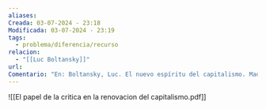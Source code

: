 ```yaml
---
aliases: 
Creada: 03-07-2024 - 23:18
Modificada: 03-07-2024 - 23:19
tags:
  - problema/diferencia/recurso
relacion:
  - "[[Luc Boltansky]]"
url: 
Comentario: "En: Boltansky, Luc. El nuevo espíritu del capitalismo. Madrid: Akal, 2002. pp. 293-298. ISBN 8446015587"
---
```





![[El papel de la critica en la renovacion del capitalismo.pdf]]
